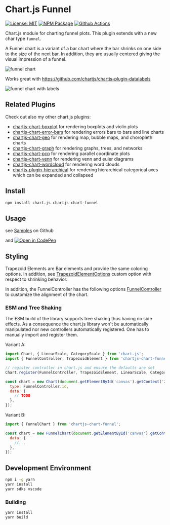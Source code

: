 # Chart.js Funnel

[![License: MIT][mit-image]][mit-url] [![NPM Package][npm-image]][npm-url] [![Github Actions][github-actions-image]][github-actions-url]

Chart.js module for charting funnel plots. This plugin extends with a new char type `funnel`.

A Funnel chart is a variant of a bar chart where the bar shrinks on one side to the size of the next bar. In addition, they are usually centered giving the visual impression of a funnel.

![funnel chart](https://user-images.githubusercontent.com/4129778/212717664-b3c63b7f-022b-4a39-953c-9d6e45265f7c.png)

Works great with https://github.com/chartjs/chartjs-plugin-datalabels

![funnel chart with labels](https://user-images.githubusercontent.com/4129778/212717832-5932802e-01d2-4da4-82eb-c4f9d3d1eebe.png)

## Related Plugins

Check out also my other chart.js plugins:

- [chartjs-chart-boxplot](https://github.com/sgratzl/chartjs-chart-boxplot) for rendering boxplots and violin plots
- [chartjs-chart-error-bars](https://github.com/sgratzl/chartjs-chart-error-bars) for rendering errors bars to bars and line charts
- [chartjs-chart-geo](https://github.com/sgratzl/chartjs-chart-geo) for rendering map, bubble maps, and choropleth charts
- [chartjs-chart-graph](https://github.com/sgratzl/chartjs-chart-graph) for rendering graphs, trees, and networks
- [chartjs-chart-pcp](https://github.com/sgratzl/chartjs-chart-pcp) for rendering parallel coordinate plots
- [chartjs-chart-venn](https://github.com/sgratzl/chartjs-chart-venn) for rendering venn and euler diagrams
- [chartjs-chart-wordcloud](https://github.com/sgratzl/chartjs-chart-wordcloud) for rendering word clouds
- [chartjs-plugin-hierarchical](https://github.com/sgratzl/chartjs-plugin-hierarchical) for rendering hierarchical categorical axes which can be expanded and collapsed

## Install

```bash
npm install chart.js chartjs-chart-funnel
```

## Usage

see [Samples](https://github.com/sgratzl/chartjs-chart-funnel/tree/main/samples) on Github

and [![Open in CodePen][codepen]](https://codepen.io/sgratzl/pen/eYjEXQW)

## Styling

Trapezoid Elements are Bar elements and provide the same coloring options. In addition, see [TrapezoidElementOptions](https://github.com/sgratzl/chartjs-chart-funnel/blob/main/src/elements/TrapezoidElement.tjs#L11-L27) custom option with respect to shrinking behavior.

In addition, the FunnelController has the following options [FunnelController](https://github.com/sgratzl/chartjs-chart-funnel/blob/main/src/controllers/FunnelController.tjs#L24-L30) to customize the alignment of the chart.

### ESM and Tree Shaking

The ESM build of the library supports tree shaking thus having no side effects. As a consequence the chart.js library won't be automatically manipulated nor new controllers automatically registered. One has to manually import and register them.

Variant A:

```js
import Chart, { LinearScale, CategoryScale } from 'chart.js';
import { FunnelController, TrapezoidElement } from 'chartjs-chart-funnel';

// register controller in chart.js and ensure the defaults are set
Chart.register(FunnelController, TrapezoidElement, LinearScale, CategoryScale);

const chart = new Chart(document.getElementById('canvas').getContext('2d'), {
  type: FunnelController.id,
  data: {
    // TODO
  },
});
```

Variant B:

```js
import { FunnelChart } from 'chartjs-chart-funnel';

const chart = new FunnelChart(document.getElementById('canvas').getContext('2d'), {
  data: {
    //...
  },
});
```

## Development Environment

```sh
npm i -g yarn
yarn install
yarn sdks vscode
```

### Building

```sh
yarn install
yarn build
```

[mit-image]: https://img.shields.io/badge/License-MIT-yellow.svg
[mit-url]: https://opensource.org/licenses/MIT
[npm-image]: https://badge.fury.io/js/chartjs-chart-funnel.svg
[npm-url]: https://npmjs.org/package/chartjs-chart-funnel
[github-actions-image]: https://github.com/sgratzl/chartjs-chart-funnel/workflows/ci/badge.svg
[github-actions-url]: https://github.com/sgratzl/chartjs-chart-funnel/actions
[codepen]: https://img.shields.io/badge/CodePen-open-blue?logo=codepen
